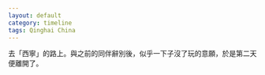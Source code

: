 ```yaml
---
layout: default
category: timeline
tags: Qinghai China
---
```


去「西寧」的路上。與之前的同伴辭別後，似乎一下子沒了玩的意願，於是第二天便離開了。

<img src="{{ site_url }}/img/posts/2013-04-01.jpg" alt="">

